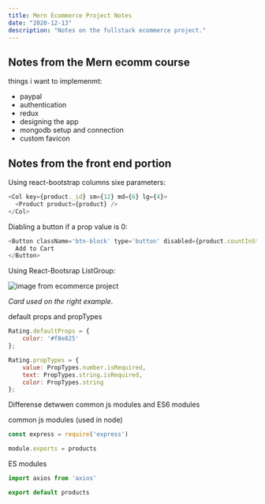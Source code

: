 ```yaml
---
title: Mern Ecommerce Project Notes
date: "2020-12-13"
description: "Notes on the fullstack ecommerce project."
---
```


## Notes from the Mern ecomm course

things i want to implemenmt: 
- paypal
- authentication
- redux
- designing the app
- mongodb setup and connection
- custom favicon 

## Notes from the front end portion

Using react-bootstrap columns sixe parameters: 

```js
<Col key={product._id} sm={12} md={6} lg={4}>
  <Product product={product} />
</Col>
```

Diabling a button if a prop value is 0:

```js
<Button className='btn-block' type='button' disabled={product.countInStock === 0}>
  Add to Cart
</Button>
```

Using React-Bootsrap ListGroup:

![image from ecommerce project](/images/react-bootstrap-listgroup-example.PNG)

*Card used on the right example*.

default props and propTypes

```js 
Rating.defaultProps = {
	color: '#f8e825'
};

Rating.propTypes = {
	value: PropTypes.number.isRequired,
	text: PropTypes.string.isRequired,
	color: PropTypes.string
};
```

Differense detwwen common js modules and ES6 modules

common js modules (used in node)

```js
const express = require('express')
```

```js
module.exports = products
```

ES modules 

```js
import axios from 'axios'
```

```js
export default products
```


